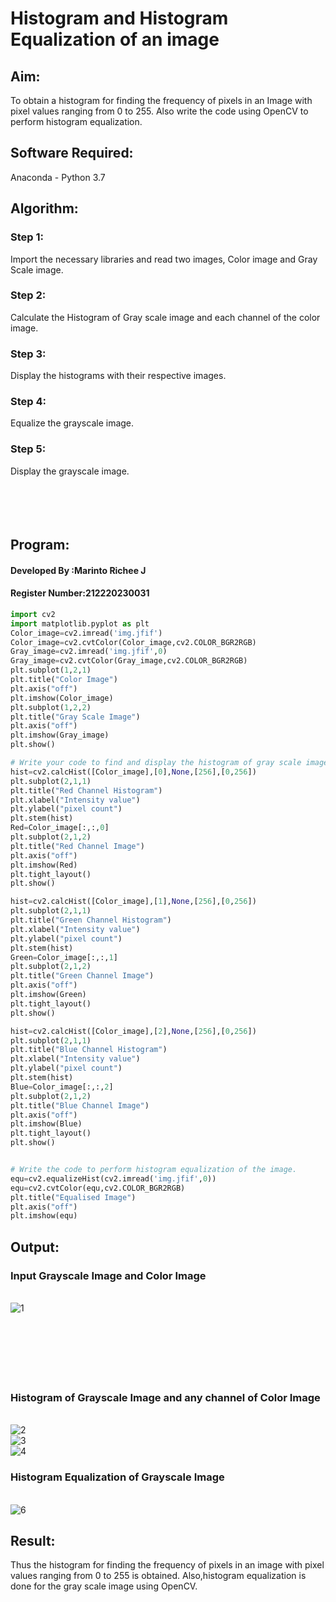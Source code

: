 # Histogram and Histogram Equalization of an image
## Aim:
To obtain a histogram for finding the frequency of pixels in an Image with pixel values ranging from 0 to 255. Also write the code using OpenCV to perform histogram equalization.

## Software Required:
Anaconda - Python 3.7

## Algorithm:
### Step 1:<br>

Import the necessary libraries and read two images, Color image and Gray Scale image.

### Step 2:<br>

Calculate the Histogram of Gray scale image and each channel of the color image.

### Step 3:<br>

Display the histograms with their respective images.

### Step 4:<br>

Equalize the grayscale image.

### Step 5:

Display the grayscale image.
<br><br><br><br><br>
## Program:
#### Developed By   :Marinto Richee J
#### Register Number:212220230031
```python
import cv2
import matplotlib.pyplot as plt
Color_image=cv2.imread('img.jfif')
Color_image=cv2.cvtColor(Color_image,cv2.COLOR_BGR2RGB)
Gray_image=cv2.imread('img.jfif',0)
Gray_image=cv2.cvtColor(Gray_image,cv2.COLOR_BGR2RGB)
plt.subplot(1,2,1)
plt.title("Color Image")
plt.axis("off")
plt.imshow(Color_image)
plt.subplot(1,2,2)
plt.title("Gray Scale Image")
plt.axis("off")
plt.imshow(Gray_image)
plt.show()

# Write your code to find and display the histogram of gray scale image and color image channels.
hist=cv2.calcHist([Color_image],[0],None,[256],[0,256])
plt.subplot(2,1,1)
plt.title("Red Channel Histogram")
plt.xlabel("Intensity value")
plt.ylabel("pixel count")
plt.stem(hist)
Red=Color_image[:,:,0]
plt.subplot(2,1,2)
plt.title("Red Channel Image")
plt.axis("off")
plt.imshow(Red)
plt.tight_layout()
plt.show()

hist=cv2.calcHist([Color_image],[1],None,[256],[0,256])
plt.subplot(2,1,1)
plt.title("Green Channel Histogram")
plt.xlabel("Intensity value")
plt.ylabel("pixel count")
plt.stem(hist)
Green=Color_image[:,:,1]
plt.subplot(2,1,2)
plt.title("Green Channel Image")
plt.axis("off")
plt.imshow(Green)
plt.tight_layout()
plt.show()

hist=cv2.calcHist([Color_image],[2],None,[256],[0,256])
plt.subplot(2,1,1)
plt.title("Blue Channel Histogram")
plt.xlabel("Intensity value")
plt.ylabel("pixel count")
plt.stem(hist)
Blue=Color_image[:,:,2]
plt.subplot(2,1,2)
plt.title("Blue Channel Image")
plt.axis("off")
plt.imshow(Blue)
plt.tight_layout()
plt.show()


# Write the code to perform histogram equalization of the image. 
equ=cv2.equalizeHist(cv2.imread('img.jfif',0))
equ=cv2.cvtColor(equ,cv2.COLOR_BGR2RGB)
plt.title("Equalised Image")
plt.axis("off")
plt.imshow(equ)

```
## Output:
### Input Grayscale Image and Color Image

<br>![1](https://user-images.githubusercontent.com/65499285/164491965-07b8931a-5a5b-4eac-8f32-8a2b9094ef09.png)
<br>
<br><br><br><br><br><br>
### Histogram of Grayscale Image and any channel of Color Image
<br>![2](https://user-images.githubusercontent.com/65499285/164492333-af64de22-4c19-46b5-9c3c-5beed6313863.png)
<br>
![3](https://user-images.githubusercontent.com/65499285/164492436-901f7194-9a37-4fe5-b719-4152025e57e5.png)
<br>
![4](https://user-images.githubusercontent.com/65499285/164492793-3a7afec8-605b-41c0-8d22-6fc55d7ad553.png)
<br>

### Histogram Equalization of Grayscale Image
<br>![6](https://user-images.githubusercontent.com/65499285/164492215-8e4b874f-ecb1-433c-8188-9389544892ff.png)
<br>


## Result: 
Thus the histogram for finding the frequency of pixels in an image with pixel values ranging from 0 to 255 is obtained. Also,histogram equalization is done for the gray scale image using OpenCV.
